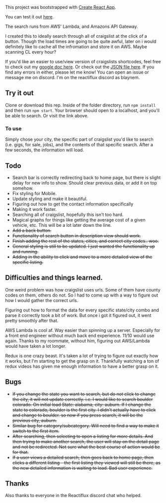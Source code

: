 This project was bootstrapped with [Create React App](https://github.com/facebookincubator/create-react-app).

You can test it out [here](https://craigslist-searcher-app.herokuapp.com/).

The search runs from AWS' Lambda, and Amazons API Gateway.

I created this to ideally search through all of craigslist at the click of a button. Though the load times are going to be quite awful, later on i would definitely like to cache all the infromation and store it on AWS. Maybe scanning CL every hour? 

If you'd like an easier to use/view version of craigslists shortcodes, feel free to check out my [google doc here](https://docs.google.com/spreadsheets/d/10DDDBwybk4C2g5OkHZ56J-6it0c4n6IJPV06lyUFWac/edit?usp=sharing). Or check out the [JSON file here](https://github.com/blaynem/craigslist-searcher/blob/master/src/data/states.js). If you find any errors in either, please let me know! You can open an issue or message me on discord. I'm on the reactiflux discord as blaynem. 

## Try it out

Clone or download this rep. Inside of the folder directory, run `npm install` and then run `npm start`. Your browser should open to a localhost, and you'll be able to search. Or visit the link above.

### To use

Simply chose your city, the specific part of craigslist you'd like to search (i.e. gigs, for sale, jobs), and the contents of that specific search.
After a few seconds, the information will load.

## Todo

- Search bar is correctly redirecting back to home page, but there is slight delay for new info to show. Should clear previous data, or add it on top somehow.
- Fix styling for Mobile.
- Update styling and make it beautiful.
- Figuring out how to get the contact information specifically
- Making it work faster.
- Searching all of craigslist, hopefully this isn't too hard.
- Magical graphs for things like getting the average cost of a given vehicle, etc. This will be a lot later down the line. 
- ~~Add a back button.~~
- ~~Functionality of search button in description view should work.~~
- ~~Finish adding the rest of the states, cities, and correct city codes.. woo.~~
- ~~General styling is still to be updated. I just wanted the functionality up and running.~~
- ~~Adding in the ability to click and move to a more detailed view of the specific listing.~~

## Difficulties and things learned.

One weird problem was how craigslist uses urls. Some of them have county codes on them, others do not. So I had to come up with a way to figure out how I would gather the correct urls.

Figuring out how to format the data for every specific state/city combo and parse it correctly took a bit of work. But once i got it figured out, it went pretty smoothly after that.

AWS Lambda is cool af. Way easier than spinning up a server. Especially for a front end engineer without much back end experience. 11/10 would use again. Thanks to my roommate, without him, figuring out AWS/Lambda would have taken a lot longer.

Redux is one crazy beast. It's taken a lot of trying to figure out exactly how it works, but I'm starting to get the grasp on it. Thankfully watching a ton of redux videos has given me enough information to have a better grasp on it.

## Bugs

- ~~If you change the state you want to search, but do not click to change the city, it will not update correctly. i.e. I would like to search boulder colorado. On initial load State: alabama, city: auburn. If I change the state to colorado, boulder is the first city. I didn't actually have to click and change to boulder. so now if you press search, it will be the previous city, auburn.~~
- ~~Similar bug for category/subcategory. Will need to find a way to make it switch to the first item.~~
- ~~After searching, then selecting to open a listing for more details. And then trying to make another search, the user will stay on the detail page and not be redirected. Not sure what the best course of action would be for that.~~
- ~~If a user views a detailed search, then goes back to home page, then clicks a different listing - the first listing they viewed will still be there, as the new detailed information is waiting to load. Bad user experience.~~

## Thanks
Also thanks to everyone in the Reactiflux discord chat who helped.